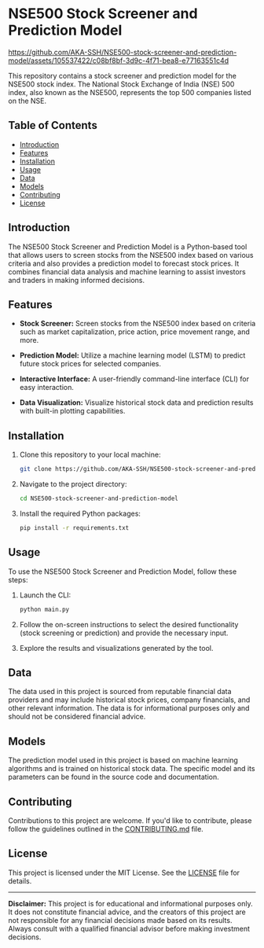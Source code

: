 # NSE500 Stock Screener and Prediction Model

https://github.com/AKA-SSH/NSE500-stock-screener-and-prediction-model/assets/105537422/c08bf8bf-3d9c-4f71-bea8-e77163551c4d

This repository contains a stock screener and prediction model for the NSE500 stock index. The National Stock Exchange of India (NSE) 500 index, also known as the NSE500, represents the top 500 companies listed on the NSE.

## Table of Contents
- [Introduction](#introduction)
- [Features](#features)
- [Installation](#installation)
- [Usage](#usage)
- [Data](#data)
- [Models](#models)
- [Contributing](#contributing)
- [License](#license)

## Introduction

The NSE500 Stock Screener and Prediction Model is a Python-based tool that allows users to screen stocks from the NSE500 index based on various criteria and also provides a prediction model to forecast stock prices. It combines financial data analysis and machine learning to assist investors and traders in making informed decisions.

## Features

- **Stock Screener:** Screen stocks from the NSE500 index based on criteria such as market capitalization, price action, price movement range, and more.

- **Prediction Model:** Utilize a machine learning model (LSTM) to predict future stock prices for selected companies.

- **Interactive Interface:** A user-friendly command-line interface (CLI) for easy interaction.

- **Data Visualization:** Visualize historical stock data and prediction results with built-in plotting capabilities.

## Installation

1. Clone this repository to your local machine:

   ```bash
   git clone https://github.com/AKA-SSH/NSE500-stock-screener-and-prediction-model.git
   ```

2. Navigate to the project directory:

   ```bash
   cd NSE500-stock-screener-and-prediction-model
   ```

3. Install the required Python packages:

   ```bash
   pip install -r requirements.txt
   ```

## Usage

To use the NSE500 Stock Screener and Prediction Model, follow these steps:

1. Launch the CLI:

   ```bash
   python main.py
   ```

2. Follow the on-screen instructions to select the desired functionality (stock screening or prediction) and provide the necessary input.

3. Explore the results and visualizations generated by the tool.

## Data

The data used in this project is sourced from reputable financial data providers and may include historical stock prices, company financials, and other relevant information. The data is for informational purposes only and should not be considered financial advice.

## Models

The prediction model used in this project is based on machine learning algorithms and is trained on historical stock data. The specific model and its parameters can be found in the source code and documentation.

## Contributing

Contributions to this project are welcome. If you'd like to contribute, please follow the guidelines outlined in the [CONTRIBUTING.md](CONTRIBUTING.md) file.

## License

This project is licensed under the MIT License. See the [LICENSE](LICENSE) file for details.

---

**Disclaimer:** This project is for educational and informational purposes only. It does not constitute financial advice, and the creators of this project are not responsible for any financial decisions made based on its results. Always consult with a qualified financial advisor before making investment decisions.
